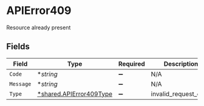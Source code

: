 # APIError409

Resource already present


## Fields

| Field                                                             | Type                                                              | Required                                                          | Description                                                       |
| ----------------------------------------------------------------- | ----------------------------------------------------------------- | ----------------------------------------------------------------- | ----------------------------------------------------------------- |
| `Code`                                                            | **string*                                                         | :heavy_minus_sign:                                                | N/A                                                               |
| `Message`                                                         | **string*                                                         | :heavy_minus_sign:                                                | N/A                                                               |
| `Type`                                                            | [*shared.APIError409Type](../../models/shared/apierror409type.md) | :heavy_minus_sign:                                                | invalid_request_error                                             |